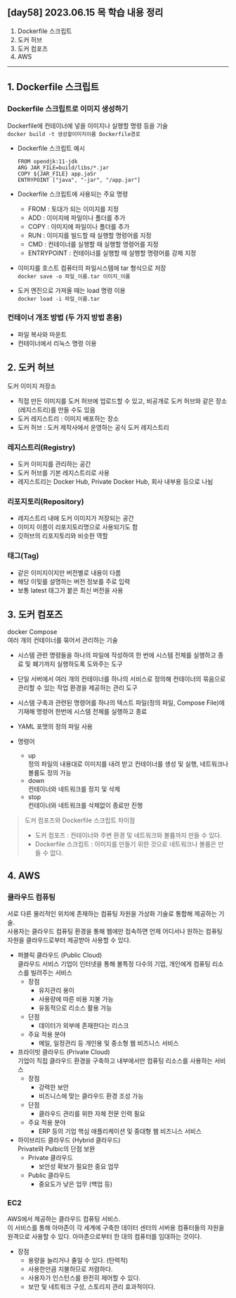 ## [day58] 2023.06.15 목 학습 내용 정리
1. Dockerfile 스크립트
2. 도커 허브
3. 도커 컴포즈
4. AWS
---
## 1. Dockerfile 스크립트  
### Dockerfile 스크립트로 이미지 생성하기  
Dockerfile에 컨테이너에 넣을 이미지나 실행할 명령 등을 기술  
`docker build -t 생성할이미지이름 Dockerfile경로`  
- Dockerfile 스크립트 예시    
    ```
    FROM opendjk:11-jdk
    ARG JAR_FILE=build/libs/*.jar
    COPY ${JAR_FILE} app.jaSr
    ENTRYPOINT ["java", "-jar", "/app.jar"]  
    ```  

- Dockerfile 스크립트에 사용되는 주요 명령  
    - FROM : 토대가 되는 이미지를 지정
    - ADD : 이미지에 파일이나 폴더를 추가
    - COPY : 이미지에 파일이나 폴더를 추가
    - RUN : 이미지를 빌드할 때 실행할 명령어를 지정
    - CMD : 컨테이너를 실행할 때 실행할 명령어를 지정
    - ENTRYPOINT : 컨테이너를 실행할 때 실행할 명령어를 강제 지정

- 이미지를 호스트 컴퓨터의 파일시스템에 tar 형식으로 저장  
`docker save -o 파일_이름.tar 이미지_이름`

- 도커 엔진으로 가져올 때는 load 명령 이용  
`docker load -i 파일_이름.tar`

### 컨테이너 개조 방법 (두 가지 방법 혼용)
- 파일 복사와 마운트
- 컨테이너에서 리눅스 명령 이용

## 2. 도커 허브   
도커 이미지 저장소  
- 직접 만든 이미지를 도커 허브에 업로드할 수 있고, 비공개로 도커 허브와 같은 장소(레지스트리)를 만들 수도 있음  
- 도커 레지스트리 : 이미지 배포하는 장소
- 도커 허브 : 도커 제작사에서 운영하는 공식 도커 레지스트리

### 레지스트리(Registry)  
- 도커 이미지를 관리하는 공간
- 도커 허브를 기본 레지스트리로 사용
- 레지스트리는 Docker Hub, Private Docker Hub, 회사 내부용 등으로 나뉨

### 리포지토리(Repository)  
- 레지스트리 내에 도커 이미지가 저장되는 공간
- 이미지 이름이 리포지토리명으로 사용되기도 함
- 깃허브의 리포지토리와 비슷한 역할

### 태그(Tag)  
- 같은 이미지이지만 버전별로 내용이 다름
- 해당 이밎를 설명하는 버전 정보를 주로 입력
- 보통 latest 태그가 붙은 최신 버전을 사용

## 3. 도커 컴포즈  
docker Compose  
여러 개의 컨테이너를 묶어서 관리하는 기술  
- 시스템 관련 명령들을 하나의 파일에 작성하여 한 번에 시스템 전체를 실행하고 종료 및 폐기까지 실행하도록 도와주는 도구  
- 단일 서버에서 여러 개의 컨테이너를 하나의 서비스로 정의해 컨테이너의 묶음으로 관리할 수 있는 작업 환경을 제공하는 관리 도구  
- 시스템 구축과 관련된 명령어를 하나의 텍스트 파일(정의 파일, Compose File)에 기재해 명령어 한번에 시스템 전체를 실행하고 종료
- YAML 포맷의 정의 파일 사용

- 명령어
    - up  
    정의 파일의 내용대로 이미지를 내려 받고 컨테이너를 생성 및 실행, 네트워크나 볼륨도 정의 가능
    - down  
    컨테이너와 네트워크를 정지 및 삭제
    - stop  
    컨테이너와 네트워크를 삭제없이 종료만 진행  
    
> 도커 컴포즈와 Dockerfile 스크립트 차이점  
> - 도커 컴포즈 : 컨테이너와 주변 환경 및 네트워크와 볼륨까지 만들 수 있다.
> - Dockerfile 스크립트 : 이미지를 만들기 위한 것으로 네트워크나 볼륨은 만들 수 없다.  

## 4. AWS  
### 클라우드 컴퓨팅  
서로 다른 물리적인 위치에 존재하는 컴퓨팅 자원을 가상화 기술로 통합해 제공하는 기술.  
사용자는 클라우드 컴퓨팅 환경을 통해 웹에만 접속하면 언제 어디서나 원하는 컴퓨팅 자원을 클라우드로부터 제공받아 사용할 수 있다.
- 퍼블릭 클라우드 (Public Cloud)  
클라우드 서비스 기업이 인터넷을 통해 불특정 다수의 기업, 개인에게 컴퓨팅 리소스를 빌려주는 서비스
    - 장점
        - 유지관리 용이
        - 사용량에 따른 비용 지불 가능
        - 유동적으로 리소스 활용 가능
    - 단점
        - 데이터가 외부에 존재한다는 리스크
    - 주요 적용 분야
        - 메일, 일정관리 등 개인용 및 중소형 웹 비즈니스 서비스
- 프라이빗 클라우드 (Private Cloud)  
기업이 직접 클라우드 환경을 구축하고 내부에서만 컴퓨팅 리소스를 사용하는 서비스
    - 장점
        - 강력한 보안
        - 비즈니스에 맞는 클라우드 환경 조성 가능
    - 단점 
        - 클라우드 관리를 위한 자체 전문 인력 필요
    - 주요 적용 분야
        - ERP 등의 기업 핵심 애플리케이션 및 중대형 웹 비즈니스 서비스 
- 하이브리드 클라우드 (Hybrid 클라우드)  
Private와 Pulbic의 단점 보완
    - Private 클라우드  
        - 보안성 확보가 필요한 중요 업무
    - Public 클라우드
        - 중요도가 낮은 업무 (백업 등)

### EC2  
AWS에서 제공하는 클라우드 컴퓨팅 서비스.  
이 서비스를 통해 아마존이 각 세계에 구축한 데이터 센터의 서버용 컴퓨터들의 자원을 원격으로 사용할 수 있다. 아마존으로부터 한 대의 컴퓨터를 임대하는 것이다. 
- 장점
    - 용량을 늘리거나 줄일 수 있다. (탄력적)
    - 사용한만큼 지불하므로 저렴하다.
    - 사용자가 인스턴스를 완전히 제어할 수 있다.
    - 보안 및 네트워크 구성, 스토리지 관리 효과적이다. 